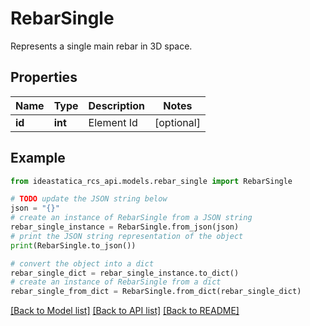 # RebarSingle

Represents a single main rebar in 3D space.

## Properties

Name | Type | Description | Notes
------------ | ------------- | ------------- | -------------
**id** | **int** | Element Id | [optional] 

## Example

```python
from ideastatica_rcs_api.models.rebar_single import RebarSingle

# TODO update the JSON string below
json = "{}"
# create an instance of RebarSingle from a JSON string
rebar_single_instance = RebarSingle.from_json(json)
# print the JSON string representation of the object
print(RebarSingle.to_json())

# convert the object into a dict
rebar_single_dict = rebar_single_instance.to_dict()
# create an instance of RebarSingle from a dict
rebar_single_from_dict = RebarSingle.from_dict(rebar_single_dict)
```
[[Back to Model list]](../README.md#documentation-for-models) [[Back to API list]](../README.md#documentation-for-api-endpoints) [[Back to README]](../README.md)


